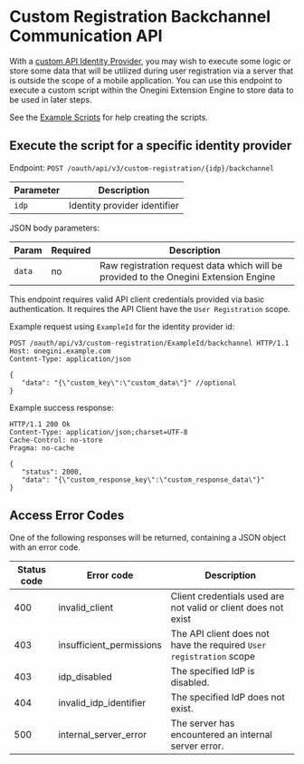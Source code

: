 # Custom Registration Backchannel Communication API

With a [custom API Identity Provider](../../topics/custom-registration/index.md), you may wish to execute some logic or store some data that
will be utilized
during user registration via a server that is outside the scope of a mobile application. You can use this endpoint to execute a custom
script within the
Onegini Extension Engine to store data to be used in later steps.

See the [Example Scripts](../../topics/custom-registration/custom-api-example.md) for help creating the scripts.

## Execute the script for a specific identity provider

Endpoint: `POST /oauth/api/v3/custom-registration/{idp}/backchannel`

| Parameter | Description                  |
|-----------|------------------------------|
| `idp`     | Identity provider identifier |

JSON body parameters:

| Param   | Required  | Description                                                                          |
|---------|-----------|--------------------------------------------------------------------------------------|
| `data`  | no        | Raw registration request data which will be provided to the Onegini Extension Engine |

This endpoint requires valid API client credentials provided via basic authentication. It requires the API Client have
the `User Registration` scope.

Example request using `ExampleId` for the identity provider id:

```http
POST /oauth/api/v3/custom-registration/ExampleId/backchannel HTTP/1.1
Host: onegini.example.com
Content-Type: application/json

{
   "data": "{\"custom_key\":\"custom_data\"}" //optional
}
```

Example success response:

```http
HTTP/1.1 200 Ok
Content-Type: application/json;charset=UTF-8
Cache-Control: no-store
Pragma: no-cache

{
   "status": 2000,
   "data": "{\"custom_response_key\":\"custom_response_data\"}"
}
```

## Access Error Codes

One of the following responses will be returned, containing a JSON object with an error code.

| Status code | Error code               | Description                                                         |
|-------------|--------------------------|---------------------------------------------------------------------|
| 400         | invalid_client           | Client credentials used are not valid or client does not exist      |
| 403         | insufficient_permissions | The API client does not have the required `User registration` scope |
| 403         | idp_disabled             | The specified IdP is disabled.                                      |
| 404         | invalid_idp_identifier   | The specified IdP does not exist.                                   |
| 500         | internal_server_error    | The server has encountered an internal server error.                |


